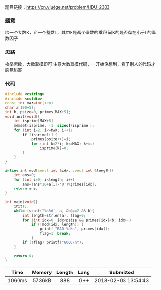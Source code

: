 题目链接：<https://cn.vjudge.net/problem/HDU-2303>

### 题意
给一个大数K，和一个整数L，其中K是两个素数的乘积
问K的是否存在小于L的素数因子

### 思路
枚举素数，大数取模即可
注意大数取模代码，一开始没想到，看了别人的代码才感觉厉害

### 代码
```cpp
#include <cstring>
#include <cstdio>
const int MAX=int(1e6);
char a[100+5];
int b, psize=0, primes[MAX+5];
void init(void){
    int isprime[MAX+5];
    memset(isprime, -1, sizeof(isprime));
    for (int i=2; i<=MAX; i++){
        if (isprime[i]){
            primes[psize++]=i;
            for (int k=2*i; k<=MAX; k+=i)
                isprime[k]=0;
        }
    }
}

inline int mod(const int &idx, const int &length){
    int ans=0;
    for (int i=0; i<length; i++)
        ans=(ans*10+a[i]-'0')%primes[idx];
    return ans;
}

int main(void){
    init();
    while (scanf("%s%d", a, &b)==2 && b){
        int length=strlen(a), flag=0;
        for (int idx=0; idx<psize && primes[idx]<b; idx++)
            if (!mod(idx, length)) {
                printf("BAD %d\n", primes[idx]);
                flag=1; break;
            }
        if (!flag) printf("GOOD\n");
    }

    return 0;
}
```

Time|Memory|Length|Lang|Submitted
:-:|:-:|:-:|:-:|:-:
1060ms|5736kB|888|G++|2018-02-08 13:54:43